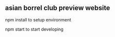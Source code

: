 ## asian borrel club preview website

npm install to setup environment

npm start to start developing
